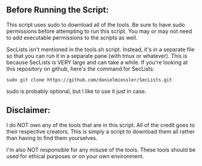 ## Before Running the Script:

This script uses sudo to download all of the tools. Be sure to have sudo permissions before attempting to run this script.
You may or may not need to add executable permissions to the scripts as well. 

SecLists isn't mentioned in the tools.sh script. Instead, it's in a separate file so that you can run it in a separate pane (with tmux or whatever). This is because SecLists is VERY large and can take a while.
If you're looking at this repository on github, here's the command for SecLists:

```
sudo git clone https://github.com/danielmiessler/SecLists.git
```
sudo is probably optional, but I like to use it just in case. 


## Disclaimer:

I do NOT own any of the tools that are in this script. All of the credit goes to their respective creators. This is simply a script to download them all rather than having to find them yourselves. 

I'm also NOT responsible for any misuse of the tools. These tools should be used for ethical purposes or on your own environment. 
